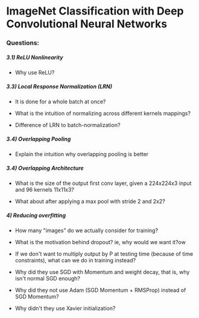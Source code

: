 # ImageNet Classification with Deep Convolutional Neural Networks

### Questions:
##### 3.1) ReLU Nonlinearity

- Why use ReLU?

##### 3.3) Local Response Normalization (LRN)

- It is done for a whole batch at once?

- What is the intuition of normalizing across different kernels mappings?

- Difference of LRN to batch-normalization?


##### 3.4) Overlapping Pooling

- Explain the intuition why overlapping pooling is better


##### 3.4) Overlapping Architecture

- What is the size of the output first conv layer, given a 224x224x3 input and 96 kernels 11x11x3?


- What about after applying a max pool with stride 2 and 2x2?


##### 4) Reducing overfitting

- How many "images" do we actually consider for training?


- What is the motivation behind dropout? ie, why would we want it?ow


- If we don't want to multiply output by P at testing time (because of time constraints), what can we do in training instead?


- Why did they use SGD with Momentum and weight decay, that is, why isn't normal SGD enough?


- Why did they not use Adam (SGD Momentum + RMSProp) instead of SGD Momentum?


- Why didn't they use Xavier initialization?


